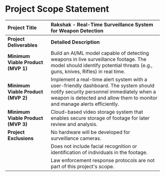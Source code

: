 # Project Scope Statement

| **Project Title** | Rakshak - Real-Time Surveillance System for Weapon Detection |
| :--- | :--- |
| **Project Deliverables** | **Detailed Description**          |
| **Minimum Viable Product (MVP 1)** | Build an AI/ML model capable of detecting weapons in live surveillance footage. The model should identify potential threats (e.g., guns, knives, Rifles) in real time. |
| **Minimum Viable Product (MVP 2)** | Implement a real-time alert system with a user-friendly dashboard. The system should notify security personnel immediately when a weapon is detected and allow them to monitor and manage alerts efficiently. |
| **Minimum Viable Product (MVP 3)** |  Cloud-based video storage system that enables secure storage of footage for later review and analysis. |
| **Project Exclusions** | No hardware will be developed for surveillance cameras. |
| | Does not include facial recognition or identification of individuals in the footage.    |
| | Law enforcement response protocols are not part of this project's scope. |